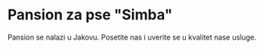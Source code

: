 # Pansion za pse "Simba"

Pansion se nalazi u Jakovu. Posetite nas i uverite se u kvalitet nase usluge.
